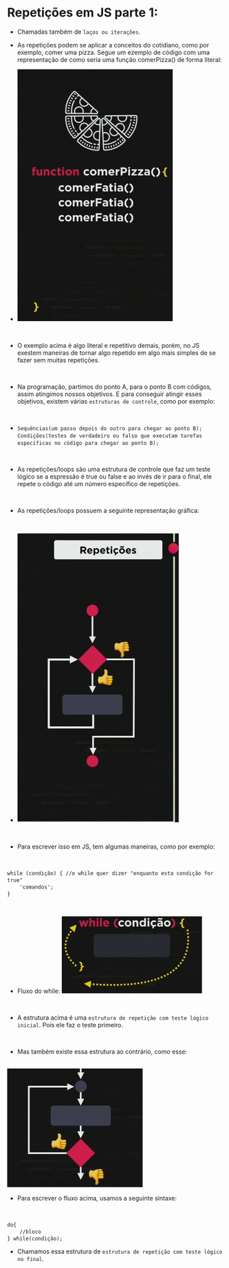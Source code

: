 # Repetições em JS parte 1:

- Chamadas também de `laços ou iterações`.

- As repetições podem se aplicar a conceitos do cotidiano, como por exemplo, comer uma pizza. Segue um ezemplo de código com uma representação de como seria uma função comerPizza() de forma literal:

- <img src="imgs/Captura de tela 2023-08-01 151517.png">
<br>

- O exemplo acima é algo literal e repetitivo demais, porém, no JS exestem maneiras de tornar algo repetido em algo mais simples de se fazer sem muitas repetições.
<br>

- Na programação, partimos do ponto A, para o ponto B com códigos, assim atingimos nossos objetivos. E para conseguir atingir esses objetivos, existem várias `estruturas de controle`, como por exemplo:
<br>

- `Sequências(um passo depois do outro para chegar ao ponto B); Condições(testes de verdadeiro ou falso que executam tarefas específicas no código para chegar ao ponto B);`
<br>

- As repetições/loops são uma estrutura de controle que faz um teste lógico se a espressão é true ou false e ao invés de ir para o final, ele repete o código até um número específico de repetições.
<br>

- As repetições/loops possuem a seguinte representação gráfica:
<br>

- <img src="imgs/repeticoes-2.png">
<br>

- Para escrever isso em JS, tem algumas maneiras, como por exemplo:
<br>

~~~JS exemplo
while (condição) { //o while quer dizer "enquanto esta condição for true"
    'comandos';
}
~~~
<br>

- Fluxo do while: <img src="imgs/while.png">
<br>

- A estrutura acima é uma `estrutura de repetição com teste lógico inicial`. Pois ele faz o teste primeiro.
<br>

- Mas também existe essa estrutura ao contrário, como esse:
<br>
<img src="imgs/estrutura-DO{}.png">
<br>

- Para escrever o fluxo acima, usamos a seguinte sintaxe:
<br>

~~~JS exemplo:
do{
    //bloco
} while(condição);
~~~

- Chamamos essa estrutura de `estrutura de repetição com teste lógico no final`.